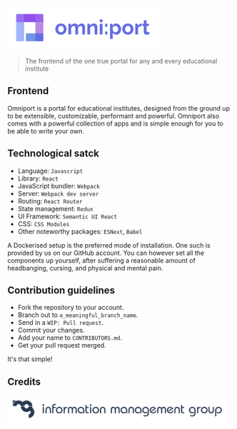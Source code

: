 <img src="readme-assets/site/wordmark.svg" height="98px" />

> The frontend of the one true portal for any and every educational institute

## Frontend

Omniport is a portal for educational institutes, designed from the ground up to
be extensible, customizable, performant and powerful. Omniport also comes with 
a powerful collection of apps and is simple enough for you to be able to write
your own.

## Technological satck

- Language: `Javascript`
- Library: `React`
- JavaScript bundler: `Webpack`
- Server: `Webpack dev server`
- Routing: `React Router`
- State management: `Redux`
- UI Framework: `Semantic UI React`
- CSS: `CSS Modules`
- Other noteworthy packages: `ESNext`, `Babel`

A Dockerised setup is the preferred mode of installation. One such is provided 
by us on our GitHub account. You can however set all the components up yourself, 
after suffering a reasonable amount of headbanging, cursing, and physical and 
mental pain.

## Contribution guidelines

- Fork the repository to your account.
- Branch out to `a_meaningful_branch_name`.
- Send in a `WIP: Pull request`.
- Commit your changes.
- Add your name to `CONTRIBUTORS.md`.
- Get your pull request merged.

It's that simple!

## Credits

<img src="readme-assets/maintainers/wordmark.svg" height="64px" />
